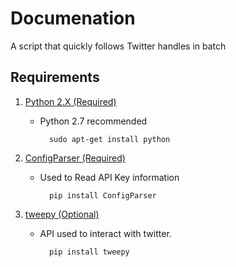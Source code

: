 # Documenation
A script that quickly follows Twitter handles in batch

## Requirements
1. [Python 2.X (Required)](https://www.python.org/downloads/)
	* Python 2.7 recommended

	        sudo apt-get install python

2. [ConfigParser (Required)](https://pypi.python.org/pypi/configparser)
	* Used to Read API Key information

            pip install ConfigParser
      
3. [tweepy (Optional)](http://docs.tweepy.org/en/v3.5.0/install.html)
    * API used to interact with twitter. 

            pip install tweepy
